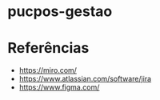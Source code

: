 # pucpos-gestao

# Referências
- https://miro.com/
- https://www.atlassian.com/software/jira
- https://www.figma.com/

